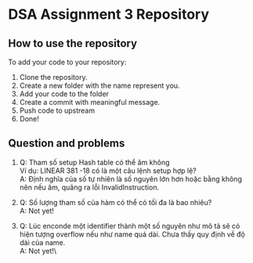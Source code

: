 # DSA  Assignment 3 Repository
## How to use the repository
To add your code to your repository:
1.	Clone the repository.
2.	Create a new folder with the name represent you.
3.	Add your code to the folder
4.	Create a commit with meaningful message.
5.	Push code to upstream
6.	Done!

## Question and problems
1.  Q: Tham số setup Hash table có thể âm không  
	   Ví dụ: LINEAR 381 -18 có là một câu lệnh setup hợp lệ?\
	A: Định nghĩa của số tự nhiên là số nguyên lớn hơn hoặc bằng không nên nếu âm, quăng ra lỗi InvalidInstruction.

2.  Q: Số lượng tham số của hàm có thể có tối đa là bao nhiêu?\
    A: Not yet!
	
3. 	Q: Lúc enconde một identifier thành một số nguyên như mô tả sẽ có hiện tượng overflow nếu như name quá dài. Chưa thấy quy định về  độ dài của name.\
	A: Not yet!\